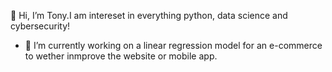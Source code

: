 👋 Hi, I’m Tony.I am intereset in everything python, data science and cybersecurity!
- 👀 I’m currently working on a linear regression model for an e-commerce to wether inmprove the website or mobile app.

<!---
Tony-Stone-Code/Tony-Stone-Code is a ✨ special ✨ repository because its `README.md` (this file) appears on your GitHub profile.
You can click the Preview link to take a look at your changes.
--->
